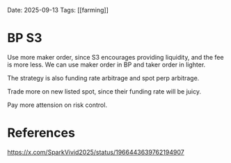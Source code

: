Date: 2025-09-13
Tags: [[farming]]

# BP S3

Use more maker order, since S3 encourages providing liquidity, and the fee is more less.
We can use maker order in BP and taker order in lighter.

The strategy is also funding rate arbitrage and spot perp arbitrage.

Trade more on new listed spot, since their funding rate will be juicy.

Pay more attension on risk control.



# References
https://x.com/SparkVivid2025/status/1966443639762194907